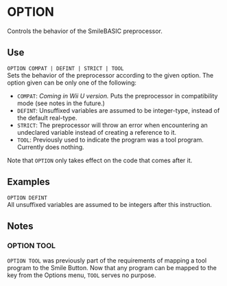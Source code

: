 # OPTION #
Controls the behavior of the SmileBASIC preprocessor.

## Use ##
`OPTION COMPAT | DEFINT | STRICT | TOOL`  
Sets the behavior of the preprocessor according to the given option.
The option given can be only one of the following:
- `COMPAT`: *Coming in Wii U version.* Puts the preprocessor in compatibility mode (see notes in the future.)
- `DEFINT`: Unsuffixed variables are assumed to be integer-type, instead of the default real-type.
- `STRICT`: The preprocessor will throw an error when encountering an undeclared variable
  instead of creating a reference to it.
- `TOOL`: Previously used to indicate the program was a tool program. Currently does nothing.

Note that `OPTION` only takes effect on the code that comes after it.

## Examples ##
`OPTION DEFINT`  
All unsuffixed variables are assumed to be integers after this instruction.

## Notes ##
### OPTION TOOL ###
`OPTION TOOL` was previously part of the requirements of mapping a tool program to the Smile Button.
Now that any program can be mapped to the key from the Options menu, `TOOL` serves no purpose.
